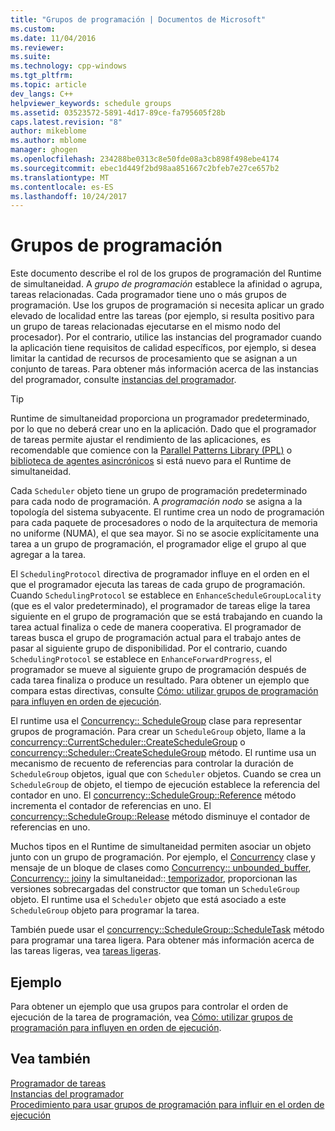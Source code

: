 ```yaml
---
title: "Grupos de programación | Documentos de Microsoft"
ms.custom: 
ms.date: 11/04/2016
ms.reviewer: 
ms.suite: 
ms.technology: cpp-windows
ms.tgt_pltfrm: 
ms.topic: article
dev_langs: C++
helpviewer_keywords: schedule groups
ms.assetid: 03523572-5891-4d17-89ce-fa795605f28b
caps.latest.revision: "8"
author: mikeblome
ms.author: mblome
manager: ghogen
ms.openlocfilehash: 234288be0313c8e50fde08a3cb898f498ebe4174
ms.sourcegitcommit: ebec1d449f2bd98aa851667c2bfeb7e27ce657b2
ms.translationtype: MT
ms.contentlocale: es-ES
ms.lasthandoff: 10/24/2017
---
```

# <a name="schedule-groups"></a>Grupos de programación
Este documento describe el rol de los grupos de programación del Runtime de simultaneidad. A *grupo de programación* establece la afinidad o agrupa, tareas relacionadas. Cada programador tiene uno o más grupos de programación. Use los grupos de programación si necesita aplicar un grado elevado de localidad entre las tareas (por ejemplo, si resulta positivo para un grupo de tareas relacionadas ejecutarse en el mismo nodo del procesador). Por el contrario, utilice las instancias del programador cuando la aplicación tiene requisitos de calidad específicos, por ejemplo, si desea limitar la cantidad de recursos de procesamiento que se asignan a un conjunto de tareas. Para obtener más información acerca de las instancias del programador, consulte [instancias del programador](../../parallel/concrt/scheduler-instances.md).  
  
> [!TIP]
>  Runtime de simultaneidad proporciona un programador predeterminado, por lo que no deberá crear uno en la aplicación. Dado que el programador de tareas permite ajustar el rendimiento de las aplicaciones, es recomendable que comience con la [Parallel Patterns Library (PPL)](../../parallel/concrt/parallel-patterns-library-ppl.md) o [biblioteca de agentes asincrónicos](../../parallel/concrt/asynchronous-agents-library.md) si está nuevo para el Runtime de simultaneidad.  
  
 Cada `Scheduler` objeto tiene un grupo de programación predeterminado para cada nodo de programación. A *programación nodo* se asigna a la topología del sistema subyacente. El runtime crea un nodo de programación para cada paquete de procesadores o nodo de la arquitectura de memoria no uniforme (NUMA), el que sea mayor. Si no se asocie explícitamente una tarea a un grupo de programación, el programador elige el grupo al que agregar a la tarea.  
  
 El `SchedulingProtocol` directiva de programador influye en el orden en el que el programador ejecuta las tareas de cada grupo de programación. Cuando `SchedulingProtocol` se establece en `EnhanceScheduleGroupLocality` (que es el valor predeterminado), el programador de tareas elige la tarea siguiente en el grupo de programación que se está trabajando en cuando la tarea actual finaliza o cede de manera cooperativa. El programador de tareas busca el grupo de programación actual para el trabajo antes de pasar al siguiente grupo de disponibilidad. Por el contrario, cuando `SchedulingProtocol` se establece en `EnhanceForwardProgress`, el programador se mueve al siguiente grupo de programación después de cada tarea finaliza o produce un resultado. Para obtener un ejemplo que compara estas directivas, consulte [Cómo: utilizar grupos de programación para influyen en orden de ejecución](../../parallel/concrt/how-to-use-schedule-groups-to-influence-order-of-execution.md).  
  

 El runtime usa el [Concurrency:: ScheduleGroup](../../parallel/concrt/reference/schedulegroup-class.md) clase para representar grupos de programación. Para crear un `ScheduleGroup` objeto, llame a la [concurrency::CurrentScheduler::CreateScheduleGroup](reference/currentscheduler-class.md#createschedulegroup) o [concurrency::Scheduler::CreateScheduleGroup](reference/scheduler-class.md#createschedulegroup) método. El runtime usa un mecanismo de recuento de referencias para controlar la duración de `ScheduleGroup` objetos, igual que con `Scheduler` objetos. Cuando se crea un `ScheduleGroup` de objeto, el tiempo de ejecución establece la referencia del contador en uno. El [concurrency::ScheduleGroup::Reference](reference/schedulegroup-class.md#reference) método incrementa el contador de referencias en uno. El [concurrency::ScheduleGroup::Release](reference/schedulegroup-class.md#release) método disminuye el contador de referencias en uno.  
  
 Muchos tipos en el Runtime de simultaneidad permiten asociar un objeto junto con un grupo de programación. Por ejemplo, el [Concurrency](../../parallel/concrt/reference/agent-class.md) clase y mensaje de un bloque de clases como [Concurrency:: unbounded_buffer](reference/unbounded-buffer-class.md), [Concurrency:: join](../../parallel/concrt/reference/join-class.md)y la simultaneidad::[ temporizador](reference/timer-class.md), proporcionan las versiones sobrecargadas del constructor que toman un `ScheduleGroup` objeto. El runtime usa el `Scheduler` objeto que está asociado a este `ScheduleGroup` objeto para programar la tarea.  
  
 También puede usar el [concurrency::ScheduleGroup::ScheduleTask](reference/schedulegroup-class.md#scheduletask) método para programar una tarea ligera. Para obtener más información acerca de las tareas ligeras, vea [tareas ligeras](../../parallel/concrt/lightweight-tasks.md).  

  
## <a name="example"></a>Ejemplo  
 Para obtener un ejemplo que usa grupos para controlar el orden de ejecución de la tarea de programación, vea [Cómo: utilizar grupos de programación para influyen en orden de ejecución](../../parallel/concrt/how-to-use-schedule-groups-to-influence-order-of-execution.md).  
  
## <a name="see-also"></a>Vea también  
 [Programador de tareas](../../parallel/concrt/task-scheduler-concurrency-runtime.md)   
 [Instancias del programador](../../parallel/concrt/scheduler-instances.md)   
 [Procedimiento para usar grupos de programación para influir en el orden de ejecución](../../parallel/concrt/how-to-use-schedule-groups-to-influence-order-of-execution.md)

